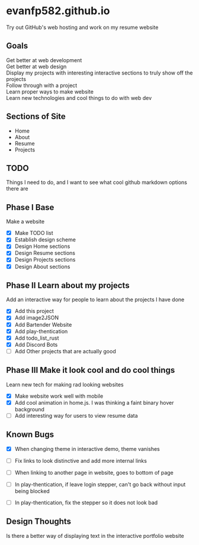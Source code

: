 # evanfp582.github.io
Try out GitHub's web hosting and work on my resume website

## Goals 
Get better at web development  
Get better at web design  
Display my projects with interesting interactive sections to truly show off the projects  
Follow through with a project  
Learn proper ways to make website  
Learn new technologies and cool things to do with web dev  

## Sections of Site
- Home
- About
- Resume
- Projects

## TODO
Things I need to do, and I want to see what cool github markdown options there are

## Phase I Base
Make a website
- [x] Make TODO list
- [x] Establish design scheme
- [x] Design Home sections
- [x] Design Resume sections
- [x] Design Projects sections
- [x] Design About sections

## Phase II Learn about my projects
Add an interactive way for people to learn about the projects I have done 
- [x] Add this project
- [x] Add image2JSON
- [x] Add Bartender Website
- [x] Add play-thentication
- [x] Add todo_list_rust
- [x] Add Discord Bots
- [ ] Add Other projects that are actually good

## Phase III Make it look cool and do cool things
Learn new tech for making rad looking websites
- [x] Make website work well with mobile
- [x] Add cool animation in home.js. I was thinking a faint binary hover background 
- [ ] Add interesting way for users to view resume data

## Known Bugs
- [x] When changing theme in interactive demo, theme vanishes
- [ ] Fix links to look distinctive and add more internal links 
- [ ] When linking to another page in website, goes to bottom of page
- [ ] In play-thentication, if leave login stepper, can't go back without input being blocked
- [ ] In play-thentication, fix the stepper so it does not look bad


## Design Thoughts
Is there a better way of displaying text in the interactive portfolio website